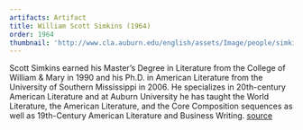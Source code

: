 ```yaml
---
artifacts: Artifact
title: William Scott Simkins (1964)
order: 1964
thumbnail: 'http://www.cla.auburn.edu/english/assets/Image/people/simkiws.jpg'
---
```


Scott Simkins earned his Master’s Degree in Literature from the College of William & Mary in 1990 and his Ph.D. in American Literature from the University of Southern Mississippi in 2006.  He specializes in 20th-century American Literature and at Auburn University he has taught the World Literature, the American Literature, and the Core Composition sequences as well as 19th-Century American Literature and Business Writing.  [source][1]

[1]:http://www.cla.auburn.edu/english/people/lecturers/scott-simkins/
